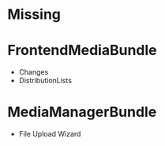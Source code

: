 Missing
=======

# FrontendMediaBundle
- Changes
- DistributionLists

# MediaManagerBundle
- File Upload Wizard